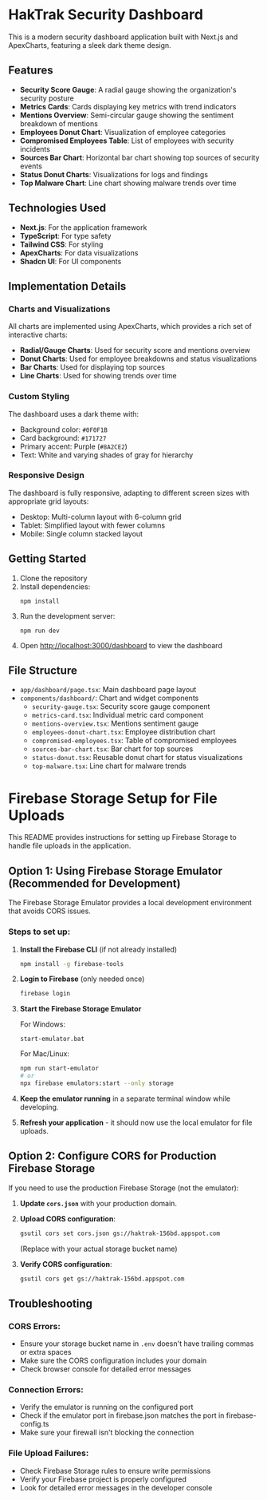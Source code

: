# HakTrak Security Dashboard

This is a modern security dashboard application built with Next.js and ApexCharts, featuring a sleek dark theme design.

## Features

- **Security Score Gauge**: A radial gauge showing the organization's security posture
- **Metrics Cards**: Cards displaying key metrics with trend indicators
- **Mentions Overview**: Semi-circular gauge showing the sentiment breakdown of mentions
- **Employees Donut Chart**: Visualization of employee categories
- **Compromised Employees Table**: List of employees with security incidents
- **Sources Bar Chart**: Horizontal bar chart showing top sources of security events
- **Status Donut Charts**: Visualizations for logs and findings
- **Top Malware Chart**: Line chart showing malware trends over time

## Technologies Used

- **Next.js**: For the application framework
- **TypeScript**: For type safety
- **Tailwind CSS**: For styling
- **ApexCharts**: For data visualizations
- **Shadcn UI**: For UI components

## Implementation Details

### Charts and Visualizations

All charts are implemented using ApexCharts, which provides a rich set of interactive charts:

- **Radial/Gauge Charts**: Used for security score and mentions overview
- **Donut Charts**: Used for employee breakdowns and status visualizations
- **Bar Charts**: Used for displaying top sources
- **Line Charts**: Used for showing trends over time

### Custom Styling

The dashboard uses a dark theme with:

- Background color: `#0F0F1B`
- Card background: `#171727`
- Primary accent: Purple (`#8A2CE2`)
- Text: White and varying shades of gray for hierarchy

### Responsive Design

The dashboard is fully responsive, adapting to different screen sizes with appropriate grid layouts:

- Desktop: Multi-column layout with 6-column grid
- Tablet: Simplified layout with fewer columns
- Mobile: Single column stacked layout

## Getting Started

1. Clone the repository
2. Install dependencies:
   ```
   npm install
   ```
3. Run the development server:
   ```
   npm run dev
   ```
4. Open [http://localhost:3000/dashboard](http://localhost:3000/dashboard) to view the dashboard

## File Structure

- `app/dashboard/page.tsx`: Main dashboard page layout
- `components/dashboard/`: Chart and widget components
  - `security-gauge.tsx`: Security score gauge component
  - `metrics-card.tsx`: Individual metric card component
  - `mentions-overview.tsx`: Mentions sentiment gauge
  - `employees-donut-chart.tsx`: Employee distribution chart
  - `compromised-employees.tsx`: Table of compromised employees
  - `sources-bar-chart.tsx`: Bar chart for top sources
  - `status-donut.tsx`: Reusable donut chart for status visualizations
  - `top-malware.tsx`: Line chart for malware trends

# Firebase Storage Setup for File Uploads

This README provides instructions for setting up Firebase Storage to handle file uploads in the application.

## Option 1: Using Firebase Storage Emulator (Recommended for Development)

The Firebase Storage Emulator provides a local development environment that avoids CORS issues.

### Steps to set up:

1. **Install the Firebase CLI** (if not already installed)

   ```bash
   npm install -g firebase-tools
   ```

2. **Login to Firebase** (only needed once)

   ```bash
   firebase login
   ```

3. **Start the Firebase Storage Emulator**

   For Windows:
   ```
   start-emulator.bat
   ```

   For Mac/Linux:
   ```bash
   npm run start-emulator
   # or
   npx firebase emulators:start --only storage
   ```

4. **Keep the emulator running** in a separate terminal window while developing.

5. **Refresh your application** - it should now use the local emulator for file uploads.

## Option 2: Configure CORS for Production Firebase Storage

If you need to use the production Firebase Storage (not the emulator):

1. **Update `cors.json`** with your production domain.

2. **Upload CORS configuration**:

   ```bash
   gsutil cors set cors.json gs://haktrak-156bd.appspot.com
   ```
   (Replace with your actual storage bucket name)

3. **Verify CORS configuration**:

   ```bash
   gsutil cors get gs://haktrak-156bd.appspot.com
   ```

## Troubleshooting

### CORS Errors:
- Ensure your storage bucket name in `.env` doesn't have trailing commas or extra spaces
- Make sure the CORS configuration includes your domain
- Check browser console for detailed error messages

### Connection Errors:
- Verify the emulator is running on the configured port
- Check if the emulator port in firebase.json matches the port in firebase-config.ts
- Make sure your firewall isn't blocking the connection

### File Upload Failures:
- Check Firebase Storage rules to ensure write permissions
- Verify your Firebase project is properly configured
- Look for detailed error messages in the developer console 
